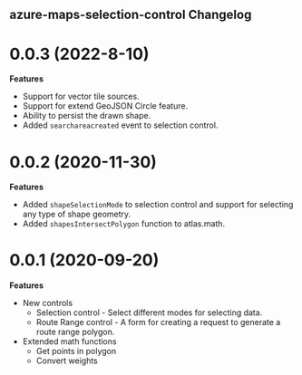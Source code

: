 ## azure-maps-selection-control Changelog

<a name="0.0.3"></a>
# 0.0.3 (2022-8-10)

**Features**

- Support for vector tile sources.
- Support for extend GeoJSON Circle feature.
- Ability to persist the drawn shape.
- Added `searchareacreated` event to selection control.

<a name="0.0.2"></a>
# 0.0.2 (2020-11-30)

**Features**

- Added `shapeSelectionMode` to selection control and support for selecting any type of shape geometry.
- Added `shapesIntersectPolygon` function to atlas.math.

<a name="0.0.1"></a>
# 0.0.1 (2020-09-20)

**Features**

- New controls
    - Selection control - Select different modes for selecting data.
    - Route Range control - A form for creating a request to generate a route range polygon.
- Extended math functions
    - Get points in polygon
    - Convert weights
